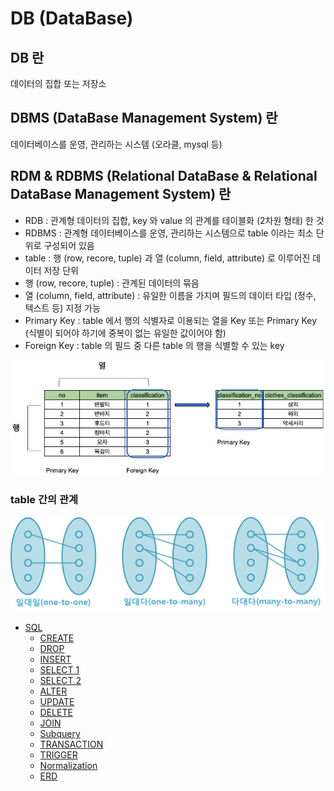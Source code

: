 # DB (DataBase)

## DB 란

데이터의 집합 또는 저장소

## DBMS (DataBase Management System) 란

데이터베이스를 운영, 관리하는 시스템 (오라클, mysql 등)

## RDM & RDBMS (Relational DataBase & Relational DataBase Management System) 란

- RDB : 관계형 데이터의 집합, key 와 value 의 관계를 테이블화 (2차원 형태) 한 것
- RDBMS : 관계형 데이터베이스를 운영, 관리하는 시스템으로 table 이라는 최소 단위로 구성되어 있음
- table : 행 (row, recore, tuple) 과 열 (column, field, attribute) 로 이루어진 데이터 저장 단위
- 행 (row, recore, tuple) : 관계된 데이터의 묶음
- 열 (column, field, attribute) : 유일한 이름을 가지며 필드의 데이터 타입 (정수, 텍스트 등) 지정 가능
- Primary Key : table 에서 행의 식별자로 이용되는 열을 Key 또는 Primary Key (식별이 되어야 하기에 중복이 없는 유일한 값이어야 함)
- Foreign Key : table 의 필드 중 다른 table 의 행을 식별할 수 있는 key

![rdb_table](rdb_table.png)

### table 간의 관계

![rdb_relation](rdb_relation.png)

- [SQL](https://github.com/sotthang/TIL/blob/master/db/sql.md)
  - [CREATE](https://github.com/sotthang/TIL/blob/master/db/sql_create.md)
  - [DROP](https://github.com/sotthang/TIL/blob/master/db/sql_drop.md)
  - [INSERT](https://github.com/sotthang/TIL/blob/master/db/sql_insert.md)
  - [SELECT 1](https://github.com/sotthang/TIL/blob/master/db/sql_select_1.md)
  - [SELECT 2](https://github.com/sotthang/TIL/blob/master/db/sql_select_2.md)
  - [ALTER](https://github.com/sotthang/TIL/blob/master/db/sql_alter.md)
  - [UPDATE](https://github.com/sotthang/TIL/blob/master/db/sql_update.md)
  - [DELETE](https://github.com/sotthang/TIL/blob/master/db/sql_delete.md)
  - [JOIN](https://github.com/sotthang/TIL/blob/master/db/sql_join.md)
  - [Subquery](https://github.com/sotthang/TIL/blob/master/db/sql_subquery.md)
  - [TRANSACTION](https://github.com/sotthang/TIL/blob/master/db/sql_transaction.md)
  - [TRIGGER](https://github.com/sotthang/TIL/blob/master/db/sql_trigger.md)
  - [Normalization](https://github.com/sotthang/TIL/blob/master/db/sql_normalization.md)
  - [ERD](https://github.com/sotthang/TIL/blob/master/db/sql_erd.md)
